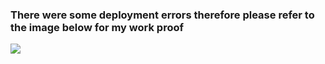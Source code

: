 <h3>There were some deployment errors therefore please refer to the image below for my work proof</h3>

<img src="https://github.com/user-attachments/assets/1922f6e8-c451-47a3-b794-b0a196e74bac"/>
